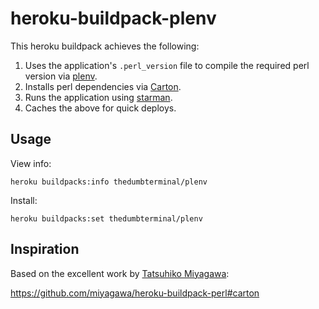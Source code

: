 # heroku-buildpack-plenv

This heroku buildpack achieves the following:

1. Uses the application's `.perl_version` file to compile the required perl version via [plenv](https://github.com/tokuhirom/plenv).
1. Installs perl dependencies via [Carton](https://metacpan.org/pod/Carton).
1. Runs the application using [starman](https://metacpan.org/dist/Starman/view/script/starman).
1. Caches the above for quick deploys.

## Usage

View info:
```
heroku buildpacks:info thedumbterminal/plenv
```

Install:
```
heroku buildpacks:set thedumbterminal/plenv
```

## Inspiration

Based on the excellent work by [Tatsuhiko Miyagawa](https://github.com/miyagawa):

https://github.com/miyagawa/heroku-buildpack-perl#carton

